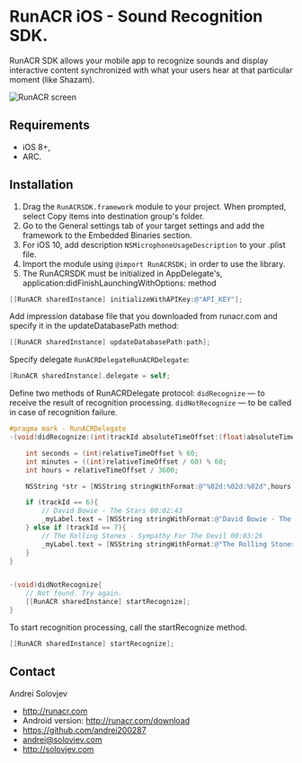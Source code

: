# RunACR iOS - Sound Recognition SDK.

RunACR SDK allows your mobile app to recognize sounds and display interactive content synchronized with what your users hear at that particular moment (like Shazam).

![RunACR screen](http://runacr.com/images/2screen.png "RunACR")



## Requirements

- iOS 8+,
- ARC.

## Installation

1. Drag the `RunACRSDK.framework` module to your project. When prompted, select Copy items into destination group's folder.  
2. Go to the General settings tab of your target settings and add the framework to the Embedded Binaries section. 
3. For iOS 10, add description `NSMicrophoneUsageDescription` to your .plist file. 
4. Import the module using `@import RunACRSDK;` in order to use the library. 
5. The RunACRSDK must be initialized in AppDelegate's, application:didFinishLaunchingWithOptions: method 
``` objective-c
[[RunACR sharedInstance] initializeWithAPIKey:@"API_KEY"];
```
Add impression database file that you downloaded from runacr.com and specify it in the updateDatabasePath method:
``` objective-c
[[RunACR sharedInstance] updateDatabasePath:path];
```
Specify delegate `RunACRDelegateRunACRDelegate`:
``` objective-c
[RunACR sharedInstance].delegate = self;
```
Define two methods of RunACRDelegate protocol: 
`didRecognize` — to receive the result of recognition processing. 
`didNotRecognize` — to be called in case of recognition failure.
``` objective-c
#pragma mark - RunACRDelegate
-(void)didRecognize:(int)trackId absoluteTimeOffset:(float)absoluteTimeOffset relativeTimeOffset:(float)relativeTimeOffset{

    int seconds = (int)relativeTimeOffset % 60;
    int minutes = ((int)relativeTimeOffset / 60) % 60;
    int hours = relativeTimeOffset / 3600;

    NSString *str = [NSString stringWithFormat:@"%02d:%02d:%02d",hours, minutes, seconds];

    if (trackId == 6){
        // David Bowie - The Stars 00:02:43
        _myLabel.text = [NSString stringWithFormat:@"David Bowie - The Stars %@",str];
    } else if (trackId == 7){
        // The Rolling Stones - Sympathy For The Devil 00:03:26
        _myLabel.text = [NSString stringWithFormat:@"The Rolling Stones - Sympathy For The Devil %@",str];
    }
}


-(void)didNotRecognize{
    // Not found. Try again.
    [[RunACR sharedInstance] startRecognize];
}
```
To start recognition processing, call the startRecognize method.
``` objective-c
[[RunACR sharedInstance] startRecognize];
```


## Contact

Andrei Solovjev

- http://runacr.com
- Android version: http://runacr.com/download
- https://github.com/andrei200287
- andrei@solovjev.com
- http://solovjev.com
